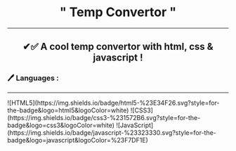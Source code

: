 <h1 align="center">" Temp Convertor "</h1>
<hr>
<h2 align="center">✔✅ A cool temp convertor with html, css & javascript !</h2>
<h3>🖊️ Languages :</h3>
<hr>
![HTML5](https://img.shields.io/badge/html5-%23E34F26.svg?style=for-the-badge&logo=html5&logoColor=white)
![CSS3](https://img.shields.io/badge/css3-%231572B6.svg?style=for-the-badge&logo=css3&logoColor=white)
![JavaScript](https://img.shields.io/badge/javascript-%23323330.svg?style=for-the-badge&logo=javascript&logoColor=%23F7DF1E)
